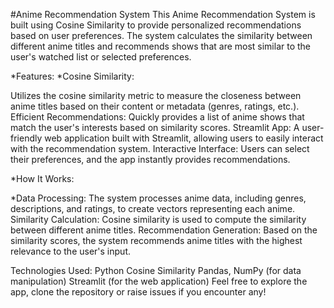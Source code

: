 #Anime Recommendation System
This Anime Recommendation System is built using Cosine Similarity to provide personalized recommendations based on user preferences. The system calculates the similarity between different anime titles and recommends shows that are most similar to the user's watched list or selected preferences.

*Features:
*Cosine Similarity: 

Utilizes the cosine similarity metric to measure the closeness between anime titles based on their content or metadata (genres, ratings, etc.).
Efficient Recommendations: Quickly provides a list of anime shows that match the user's interests based on similarity scores.
Streamlit App: A user-friendly web application built with Streamlit, allowing users to easily interact with the recommendation system.
Interactive Interface: Users can select their preferences, and the app instantly provides recommendations.


*How It Works:


*Data Processing: The system processes anime data, including genres, descriptions, and ratings, to create vectors representing each anime.
Similarity Calculation: Cosine similarity is used to compute the similarity between different anime titles.
Recommendation Generation: Based on the similarity scores, the system recommends anime titles with the highest relevance to the user's input.


Technologies Used:
Python
Cosine Similarity
Pandas, NumPy (for data manipulation)
Streamlit (for the web application)
Feel free to explore the app, clone the repository  or raise issues if you encounter any!
